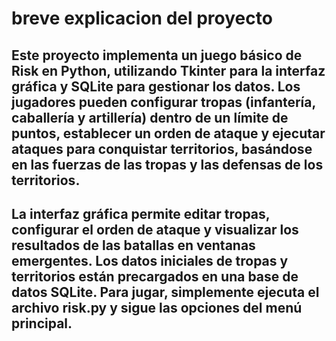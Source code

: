# breve explicacion del proyecto
## Este proyecto implementa un juego básico de Risk en Python, utilizando Tkinter para la interfaz gráfica y SQLite para gestionar los datos. Los jugadores pueden configurar tropas (infantería, caballería y artillería) dentro de un límite de puntos, establecer un orden de ataque y ejecutar ataques para conquistar territorios, basándose en las fuerzas de las tropas y las defensas de los territorios.
## La interfaz gráfica permite editar tropas, configurar el orden de ataque y visualizar los resultados de las batallas en ventanas emergentes. Los datos iniciales de tropas y territorios están precargados en una base de datos SQLite. Para jugar, simplemente ejecuta el archivo risk.py y sigue las opciones del menú principal.
